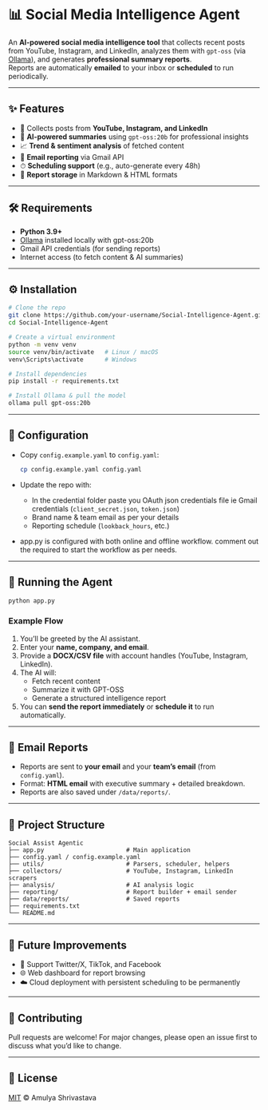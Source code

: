 # 📊 Social Media Intelligence Agent

An **AI-powered social media intelligence tool** that collects recent posts from YouTube, Instagram, and LinkedIn, analyzes them with `gpt-oss` (via [Ollama](https://ollama.ai)), and generates **professional summary reports**.  
Reports are automatically **emailed** to your inbox or **scheduled** to run periodically.  

---

## ✨ Features

- 🔎 Collects posts from **YouTube, Instagram, and LinkedIn**  
- 🤖 **AI-powered summaries** using `gpt-oss:20b` for professional insights  
- 📈 **Trend & sentiment analysis** of fetched content  
- 📧 **Email reporting** via Gmail API  
- ⏱ **Scheduling support** (e.g., auto-generate every 48h)  
- 📂 **Report storage** in Markdown & HTML formats  

---

## 🛠️ Requirements

- **Python 3.9+**  
- [Ollama](https://ollama.ai) installed locally with gpt-oss:20b  
- Gmail API credentials (for sending reports)  
- Internet access (to fetch content & AI summaries)  

---

## ⚙️ Installation

```bash
# Clone the repo
git clone https://github.com/your-username/Social-Intelligence-Agent.git
cd Social-Intelligence-Agent

# Create a virtual environment
python -m venv venv
source venv/bin/activate   # Linux / macOS
venv\Scripts\activate      # Windows

# Install dependencies
pip install -r requirements.txt

# Install Ollama & pull the model
ollama pull gpt-oss:20b

```

---

## 📄 Configuration

- Copy `config.example.yaml` to `config.yaml`:
  
  ```bash
  cp config.example.yaml config.yaml
  ```
- Update the repo with:
  - In the credential folder paste you OAuth json credentials file ie Gmail credentials (`client_secret.json`, `token.json`) 
  - Brand name & team email  as per your details
  - Reporting schedule (`lookback_hours`, etc.)
 
- app.py is configured with both online and offline workflow. comment out the required to start the workflow as per needs.

---

## 🚀 Running the Agent

```bash
python app.py
```

### Example Flow
1. You’ll be greeted by the AI assistant.  
2. Enter your **name, company, and email**.  
3. Provide a **DOCX/CSV file** with account handles (YouTube, Instagram, LinkedIn).  
4. The AI will:  
   - Fetch recent content  
   - Summarize it with GPT-OSS  
   - Generate a structured intelligence report  
5. You can **send the report immediately** or **schedule it** to run automatically.  

---

## 📧 Email Reports

- Reports are sent to **your email** and your **team’s email** (from `config.yaml`).  
- Format: **HTML email** with executive summary + detailed breakdown.  
- Reports are also saved under `/data/reports/`.  

---

## 📂 Project Structure

```
Social Assist Agentic
├── app.py                       # Main application
├── config.yaml / config.example.yaml
├── utils/                       # Parsers, scheduler, helpers
├── collectors/                  # YouTube, Instagram, LinkedIn scrapers
├── analysis/                    # AI analysis logic
├── reporting/                   # Report builder + email sender
├── data/reports/                # Saved reports
├── requirements.txt
└── README.md
```

---

## 🔮 Future Improvements

- 📱 Support Twitter/X, TikTok, and Facebook  
- 🌐 Web dashboard for report browsing  
- ☁️ Cloud deployment with persistent scheduling to be permanently

---

## 🤝 Contributing

Pull requests are welcome! For major changes, please open an issue first to discuss what you’d like to change.  

---

## 📜 License

[MIT](LICENSE) © Amulya Shrivastava

